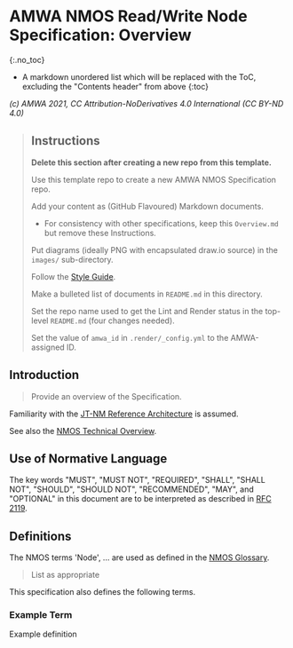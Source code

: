 # AMWA NMOS Read/Write Node Specification: Overview
{:.no_toc}

* A markdown unordered list which will be replaced with the ToC, excluding the "Contents header" from above
{:toc}

_(c) AMWA 2021, CC Attribution-NoDerivatives 4.0 International (CC BY-ND 4.0)_

> ## Instructions
>
> **Delete this section after creating a new repo from this template.**
>
>Use this template repo to create a new AMWA NMOS Specification repo.
>
> Add your content as (GitHub Flavoured) Markdown documents.
>
> - For consistency with other specifications, keep this `Overview.md` but remove these Instructions.
>
> Put diagrams (ideally PNG with encapsulated draw.io source) in the `images/` sub-directory.
>
> Follow the [Style Guide](Style%20Guide.md).
>
> Make a bulleted list of documents in `README.md` in this directory.
> 
> Set the repo name used to get the Lint and Render status in the top-level `README.md` (four changes needed).
>
> Set the value of `amwa_id` in `.render/_config.yml` to the AMWA-assigned ID.

## Introduction

> Provide an overview of the Specification.

Familiarity with the [JT-NM Reference Architecture](https://jt-nm.org/reference-architecture/) is assumed.

See also the [NMOS Technical Overview](https://specs.amwa.tv/nmos/main/docs/Technical_Overview.html).


## Use of Normative Language

The key words "MUST", "MUST NOT", "REQUIRED", "SHALL", "SHALL NOT", "SHOULD", "SHOULD NOT", "RECOMMENDED", "MAY",
and "OPTIONAL" in this document are to be interpreted as described in [RFC 2119][RFC-2119].

## Definitions

The NMOS terms 'Node', ... are used as defined in the [NMOS Glossary](https://specs.amwa.tv/nmos/main/docs/Glossary.html).

> List as appropriate

This specification also defines the following terms.

### Example Term

Example definition

[RFC-2119]: https://tools.ietf.org/html/rfc2119 "Key words for use in RFCs"
